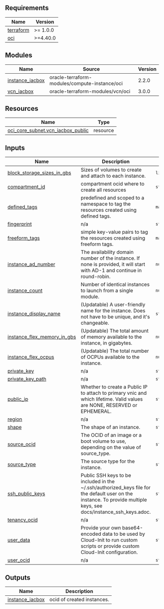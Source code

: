 <!-- BEGIN_TF_DOCS -->

## Requirements

| Name | Version |
|------|---------|
| <a name="requirement_terraform"></a> [terraform](#requirement\_terraform) | >= 1.0.0 |
| <a name="requirement_oci"></a> [oci](#requirement\_oci) | >=4.40.0 |
## Modules

| Name | Source | Version |
|------|--------|---------|
| <a name="module_instance_iacbox"></a> [instance\_iacbox](#module\_instance\_iacbox) | oracle-terraform-modules/compute-instance/oci | 2.2.0 |
| <a name="module_vcn_iacbox"></a> [vcn\_iacbox](#module\_vcn\_iacbox) | oracle-terraform-modules/vcn/oci | 3.0.0 |
## Resources

| Name | Type |
|------|------|
| [oci_core_subnet.vcn_iacbox_public](https://registry.terraform.io/providers/hashicorp/oci/latest/docs/resources/core_subnet) | resource |
## Inputs

| Name | Description | Type | Default | Required |
|------|-------------|------|---------|:--------:|
| <a name="input_block_storage_sizes_in_gbs"></a> [block\_storage\_sizes\_in\_gbs](#input\_block\_storage\_sizes\_in\_gbs) | Sizes of volumes to create and attach to each instance. | `list(string)` | `[]` | no |
| <a name="input_compartment_id"></a> [compartment\_id](#input\_compartment\_id) | compartment ocid where to create all resources | `string` | n/a | yes |
| <a name="input_defined_tags"></a> [defined\_tags](#input\_defined\_tags) | predefined and scoped to a namespace to tag the resources created using defined tags. | `map(string)` | `null` | no |
| <a name="input_fingerprint"></a> [fingerprint](#input\_fingerprint) | n/a | `string` | `null` | no |
| <a name="input_freeform_tags"></a> [freeform\_tags](#input\_freeform\_tags) | simple key-value pairs to tag the resources created using freeform tags. | `map(string)` | `null` | no |
| <a name="input_instance_ad_number"></a> [instance\_ad\_number](#input\_instance\_ad\_number) | The availability domain number of the instance. If none is provided, it will start with AD-1 and continue in round-robin. | `number` | `1` | no |
| <a name="input_instance_count"></a> [instance\_count](#input\_instance\_count) | Number of identical instances to launch from a single module. | `number` | `1` | no |
| <a name="input_instance_display_name"></a> [instance\_display\_name](#input\_instance\_display\_name) | (Updatable) A user-friendly name for the instance. Does not have to be unique, and it's changeable. | `string` | `"iacbox"` | no |
| <a name="input_instance_flex_memory_in_gbs"></a> [instance\_flex\_memory\_in\_gbs](#input\_instance\_flex\_memory\_in\_gbs) | (Updatable) The total amount of memory available to the instance, in gigabytes. | `number` | `6` | no |
| <a name="input_instance_flex_ocpus"></a> [instance\_flex\_ocpus](#input\_instance\_flex\_ocpus) | (Updatable) The total number of OCPUs available to the instance. | `number` | `1` | no |
| <a name="input_private_key"></a> [private\_key](#input\_private\_key) | n/a | `string` | `null` | no |
| <a name="input_private_key_path"></a> [private\_key\_path](#input\_private\_key\_path) | n/a | `string` | `null` | no |
| <a name="input_public_ip"></a> [public\_ip](#input\_public\_ip) | Whether to create a Public IP to attach to primary vnic and which lifetime. Valid values are NONE, RESERVED or EPHEMERAL. | `string` | `"RESERVED"` | no |
| <a name="input_region"></a> [region](#input\_region) | n/a | `string` | `null` | no |
| <a name="input_shape"></a> [shape](#input\_shape) | The shape of an instance. | `string` | `"VM.Standard.A1.Flex"` | no |
| <a name="input_source_ocid"></a> [source\_ocid](#input\_source\_ocid) | The OCID of an image or a boot volume to use, depending on the value of source\_type. | `string` | n/a | yes |
| <a name="input_source_type"></a> [source\_type](#input\_source\_type) | The source type for the instance. | `string` | `"image"` | no |
| <a name="input_ssh_public_keys"></a> [ssh\_public\_keys](#input\_ssh\_public\_keys) | Public SSH keys to be included in the ~/.ssh/authorized\_keys file for the default user on the instance. To provide multiple keys, see docs/instance\_ssh\_keys.adoc. | `string` | `null` | no |
| <a name="input_tenancy_ocid"></a> [tenancy\_ocid](#input\_tenancy\_ocid) | n/a | `string` | `null` | no |
| <a name="input_user_data"></a> [user\_data](#input\_user\_data) | Provide your own base64-encoded data to be used by Cloud-Init to run custom scripts or provide custom Cloud-Init configuration. | `string` | `null` | no |
| <a name="input_user_ocid"></a> [user\_ocid](#input\_user\_ocid) | n/a | `string` | `null` | no |
## Outputs

| Name | Description |
|------|-------------|
| <a name="output_instance_iacbox"></a> [instance\_iacbox](#output\_instance\_iacbox) | ocid of created instances. |

<!-- END_TF_DOCS -->
